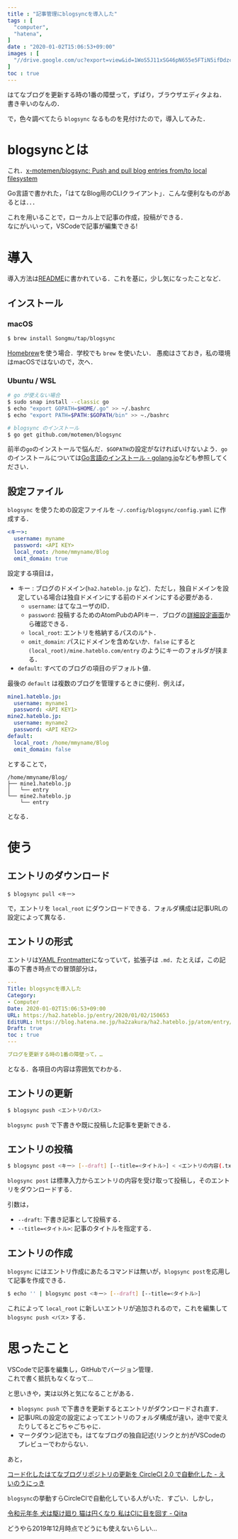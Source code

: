 ```yaml
---
title : "記事管理にblogsyncを導入した"
tags : [
  "computer",
  "hatena",
]
date : "2020-01-02T15:06:53+09:00"
images : [
  "//drive.google.com/uc?export=view&id=1WoS5J11xSG46pN655e5FTiN5ifDdzcm7",
]
toc : true
---
```


はてなブログを更新する時の1番の障壁って，ずばり，ブラウザエディタよね．書き辛いのなんの．

で，色々調べてたら `blogsync` なるものを見付けたので，導入してみた．
<!--more-->

# blogsyncとは

これ．[x-motemen/blogsync: Push and pull blog entries from/to local filesystem](https://github.com/motemen/blogsync)

Go言語で書かれた，「はてなBlog用のCLIクライアント」．こんな便利なものがあるとは．．．

これを用いることで，ローカル上で記事の作成，投稿ができる．  
なにがいいって，VSCodeで記事が編集できる!

# 導入

導入方法は[README](https://github.com/motemen/blogsync/blob/master/README.md)に書かれている．これを基に，少し気になったことなど．

## インストール

### macOS

```bash
$ brew install Songmu/tap/blogsync
```

[Homebrew](https://brew.sh/)を使う場合．学校でも `brew` を使いたい．
愚痴はさておき，私の環境はmacOSではないので，次へ．

### Ubuntu / WSL

``` bash
# go が使えない場合
$ sudo snap install --classic go
$ echo "export GOPATH=$HOME/.go" >> ~/.bashrc
$ echo "export PATH=$PATH:$GOPATH/bin" >> ~./bashrc

# blogsync のインストール
$ go get github.com/motemen/blogsync
```
前半の`go`のインストールで悩んだ．`$GOPATH`の設定がなければいけないよう．`go`のインストールについては[Go言語のインストール - golang.jp](http://golang.jp/install#freebsd_linux)なども参照してください．

## 設定ファイル

`blogsync` を使うための設定ファイルを `~/.config/blogsync/config.yaml` に作成する．

```yaml
<キー>:
  username: myname
  password: <API KEY>
  local_root: /home/mmyname/Blog
  omit_domain: true
```

設定する項目は，

- キー : ブログのドメイン(`ha2.hateblo.jp` など)．ただし，独自ドメインを設定している場合は独自ドメインにする前のドメインにする必要がある．
  - `username`: はてなユーザのID．
  - `password`: 投稿するためのAtomPubのAPIキー．ブログの[詳細設定画面](http://blog.hatena.ne.jp/my/config/detail)から確認できる．
  - `local_root`: エントリを格納するパスのル^ト．
  - `omit_domain`: パスにドメインを含めないか．`false` にすると `(local_root)/mine.hateblo.com/entry` のようにキーのフォルダが挟まる．
- `default`: すべてのブログの項目のデフォルト値．

最後の `default` は複数のブログを管理するときに便利．例えば，

```yaml
mine1.hateblo.jp:
  username: myname1
  password: <API KEY1>
mine2.hateblo.jp:
  username: myname2
  password: <API KEY2>
default:
  local_root: /home/mmyname/Blog
  omit_domain: false
```

とすることで，

```
/home/mmyname/Blog/
├── mine1.hateblo.jp
│   └── entry
└── mine2.hateblo.jp
    └── entry
```

となる．

# 使う

## エントリのダウンロード

```
$ blogsync pull <キー>
```

で，エントリを `local_root` にダウンロードできる．フォルダ構成は記事URLの設定によって異なる．

## エントリの形式

エントリは[YAML Frontmatter](https://assemble.io/docs/YAML-front-matter.html)になっていて，拡張子は `.md`．たとえば，この記事の下書き時点での冒頭部分は，

```yaml
---
Title: blogsyncを導入した
Category:
- Computer
Date: 2020-01-02T15:06:53+09:00
URL: https://ha2.hateblo.jp/entry/2020/01/02/150653
EditURL: https://blog.hatena.ne.jp/ha2zakura/ha2.hateblo.jp/atom/entry/26006613492177787
Draft: true
toc : true
---

ブログを更新する時の1番の障壁って，…
```

となる．各項目の内容は雰囲気でわかる．

## エントリの更新

```bash
$ blogsync push <エントリのパス>
```

`blogsync push` で下書きや既に投稿した記事を更新できる．

## エントリの投稿

```bash
$ blogsync post <キー> [--draft] [--title=<タイトル>] < <エントリの内容(.txtとか)>
```

`blogsync post` は標準入力からエントリの内容を受け取って投稿し，そのエントリをダウンロードする．

引数は，

- `--draft`: 下書き記事として投稿する．
- `--title=<タイトル>`: 記事のタイトルを指定する．

## エントリの作成

`blogsync` にはエントリ作成にあたるコマンドは無いが，`blogsync post`を応用して記事を作成できる．

```bash
$ echo '' | blogsync post <キー> [--draft] [--title=<タイトル>]
```

これによって `local_root` に新しいエントリが追加されるので，これを編集して `blogsync push <パス>` する．

# 思ったこと

VSCodeで記事を編集し，GitHubでバージョン管理．  
これで書く抵抗もなくなって...

と思いきや，実は以外と気になることがある．

- `blogsync push` で下書きを更新するとエントリがダウンロードされ直す．
- 記事URLの設定の設定によってエントリのフォルダ構成が違い，途中で変えたりしてるとごちゃごちゃに．
- マークダウン記法でも，はてなブログの独自記述(リンクとか)がVSCodeのプレビューでわからない．

あと，

[コード化したはてなブログリポジトリの更新を CircleCI 2.0 で自動化した - えいのうにっき](https://blog.a-know.me/entry/2018/03/04/215345)

`blogsync`の挙動すらCircleCIで自動化している人がいた．すごい．しかし，

[令和元年冬 犬は駆け廻り 猫は円くなり 私はCIに目を回す - Qiita](https://qiita.com/sugimoto_teco/items/e5431c6bb40b662f2f93)

どうやら2019年12月時点でどうにも使えないらしい...

